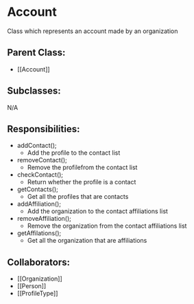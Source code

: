 # Account
Class which represents an account made by an organization

## Parent Class:
- [[Account]]

## Subclasses:
N/A

## Responsibilities:
- addContact();
	- Add the profile to the contact list
- removeContact();
	- Remove the profilefrom  the contact list
- checkContact();
	- Return whether the profile is a contact
- getContacts();
	- Get all the profiles that are contacts
- addAffiliation();
	- Add the organization to the contact affiliations list
- removeAffiliation();
	- Remove the organization from the contact affiliations list
- getAffilations();
	- Get all the organization that are affiliations

## Collaborators:
- [[Organization]]
- [[Person]]
- [[ProfileType]]